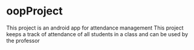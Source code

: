 # oopProject
This project is an android app for attendance management
This project keeps a track of attendance of all students in a class and can be used by the professor

